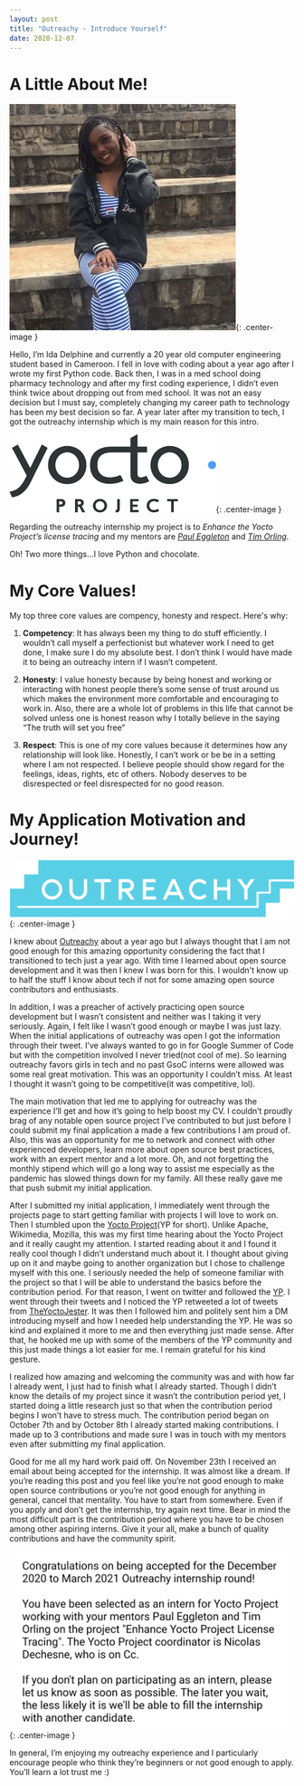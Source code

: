 ```yaml
---
layout: post
title: "Outreachy - Introduce Yourself"
date: 2020-12-07
---
```


# A Little About Me!
![Ida Delphine's Picture](/assets/images/idadel.jpg "Ida's Pic"){: .center-image }

Hello, I’m Ida Delphine and currently a 20 year old computer engineering student based in Cameroon. I fell in love with coding about a year ago after I wrote my first Python code. Back then, I was in a med school doing pharmacy technology and after my first coding experience, I didn’t even think twice about dropping out from med school. It was not an easy decision but I must say, completely changing my career path to technology has been my best decision so far. A year later after my transition to tech, I got the outreachy internship which is my main reason for this intro.


![Yocto Project Logo](/assets/images/yocto.png "Yocto's Pic"){: .center-image }

Regarding the outreachy internship my project is to *Enhance the Yocto Project’s license tracing* and my mentors are [*Paul Eggleton*](https://github.com/bluelightning) and [*Tim Orling*](https://twitter.com/moto_timo).

Oh! Two more things...I love Python and chocolate.

# My Core Values!
My top three core values are compency, honesty and respect. Here's why:

1. **Competency**: It has always been my thing to do stuff efficiently. I wouldn’t call myself a perfectionist but whatever work I need to get done, I make sure I do my absolute best. I don’t think I would have made it to being an outreachy intern if I wasn’t competent.

2. **Honesty**: I value honesty because by being honest and working or interacting with honest people there’s some sense of trust around us which makes the environment more comfortable and encouraging to work in. Also, there are a whole lot of problems in this life that cannot be solved unless one is honest reason why I totally believe in the saying “The truth will set you free”

3. **Respect**: This is one of my core values because it determines how any relationship will look like. Honestly, I can’t work or be be in a setting where I am not respected. I believe people should show regard for the feelings, ideas, rights, etc of others. Nobody deserves to be disrespected or feel disrespected for no good reason. 

# My Application Motivation and Journey!
![Outreachy](/assets/images/outreachyy.png "Outreachy's Pic"){: .center-image }

I knew about [Outreachy](https://www.outreachy.org/) about a year ago but I always thought that I am not good enough for this amazing opportunity considering the fact that I transitioned to tech just a year ago. With time I learned about open source development and it was then I knew  I was born for this. I wouldn't know up to half the stuff I know about tech if not for some amazing open source contributors and enthusiasts.


In addition, I was a preacher of actively practicing open source development but I wasn’t consistent and neither was I taking it very seriously. Again, I felt like I wasn’t good enough or maybe I was just lazy. When the initial applications of outreachy was open I got the information through their tweet.  I’ve always wanted to go in for Google Summer of Code but with the competition involved I never tried(not cool of me). So learning outreachy favors girls in tech and no past GsoC interns were allowed was some real great motivation. This was an opportunity I couldn’t miss. At least I thought it wasn’t going to be competitive(it was competitive, lol).


The main motivation that led me to applying for outreachy was the experience I’ll get and how it’s going to help boost my CV. I couldn’t proudly brag of any notable open source project I’ve contributed to but just before I could submit my final application a made a few contributions I am proud of. Also, this was an opportunity for me to network and connect with other experienced developers, learn more about open source best practices, work with an expert mentor and a lot more. Oh, and not forgetting the monthly stipend which will go a long way to assist me especially as the pandemic has slowed things down for my family. All these really gave me that push submit my initial application.


After I submitted my initial application, I immediately went through the projects page to start getting familiar with projects I will love to work on. Then I stumbled upon the [Yocto Project](https://www.yoctoproject.org/docs/2.1/yocto-project-qs/yocto-project-qs.html)(YP for short). Unlike Apache, Wikimedia, Mozilla, this was my first time hearing about the Yocto Project and it really caught my attention. I started reading about it and I found it really cool though I didn’t understand much about it. I thought about giving up on it and maybe going to another organization but I chose to challenge myself with this one. I seriously needed the help of someone familiar with the project so that I will be able to understand the basics before the contribution period. For that reason, I went on twitter and followed the [YP](https://twitter.com/yoctoproject). I went through their tweets and I noticed the YP retweeted a lot of tweets from [TheYoctoJester](https://twitter.com/TheYoctoJester). It was then I followed him and politely sent him a DM introducing myself and how I needed help understanding the YP. He was so kind and explained it more to me and then everything just made sense. After that, he hooked me up with some of the members of the YP community and this just made things a lot easier for me. I remain grateful for his kind gesture.


I realized how amazing and welcoming the community was and with how far I already went, I just had to finish what I already started. Though I didn’t know the details of my project since it wasn’t the contribution period yet, I started doing a little research just so that when the contribution period begins I won’t have to stress much. The contribution period began on October 7th and by October 8th I already started making contributions. I made up to 3 contributions and made sure I was in touch with my mentors even after submitting my final application.


Good for me all my hard work paid off. On November 23th I received an email about being accepted for the internship. It was almost like a dream. If you’re reading this post and you feel like you’re not good enough to make open source contributions or you’re not good enough for anything in general, cancel that mentality. You have to start from somewhere. Even if you apply and don’t get the internship, try again next time. Bear in mind the most difficult part is the contribution period where you have to be chosen among other aspiring interns. Give it your all, make a bunch of quality contributions and have the community spirit.


![Outreachy acceptance email](/assets/images/outreachy_email.jpeg "Outreachyacceptance email Pic"){: .center-image }



In general, I’m enjoying my outreachy experience and I particularly encourage people who think they’re beginners or not good enough to apply. You’ll learn a lot trust me :)






